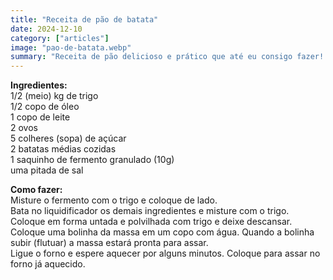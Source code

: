 ```yaml
---
title: "Receita de pão de batata"
date: 2024-12-10
category: ["articles"]
image: "pao-de-batata.webp"
summary: "Receita de pão delicioso e prático que até eu consigo fazer! Essa receita eu aprendi com o Paulo Henrique, de Santa Maria do Pará."
---
```


**Ingredientes:**  
1/2 (meio) kg de trigo  
1/2 copo de óleo  
1 copo de leite  
2 ovos  
5 colheres (sopa) de açúcar  
2 batatas médias cozidas  
1 saquinho de fermento granulado (10g)  
uma pitada de sal

**Como fazer:**  
Misture o fermento com o trigo e coloque de lado.  
Bata no liquidificador os demais ingredientes e misture com o trigo.  
Coloque em forma untada e polvilhada com trigo e deixe descansar.  
Coloque uma bolinha da massa em um copo com água. Quando a bolinha subir (flutuar) a massa estará pronta para assar.  
Ligue o forno e espere aquecer por alguns minutos. Coloque para assar no forno já aquecido.